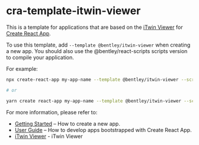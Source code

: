 # cra-template-itwin-viewer

This is a template for applications that are based on the [iTwin Viewer](https://github.com/imodeljs/itwin-viewer/tree/master/packages/modules/itwin-viewer-react) for [Create React App](https://github.com/facebook/create-react-app).

To use this template, add `--template @bentley/itwin-viewer` when creating a new app. You should also use the @bentley/react-scripts scripts version to compile your application.

For example:

```sh
npx create-react-app my-app-name --template @bentley/itwin-viewer --scripts-version @bentley/react-scripts

# or

yarn create react-app my-app-name --template @bentley/itwin-viewer --scripts-version @bentley/react-scripts
```

For more information, please refer to:

- [Getting Started](https://create-react-app.dev/docs/getting-started) – How to create a new app.
- [User Guide](https://create-react-app.dev) – How to develop apps bootstrapped with Create React App.
- [iTwin Viewer](https://github.com/imodeljs/itwin-viewer/tree/master/packages/modules/itwin-viewer-react) - iTwin Viewer
